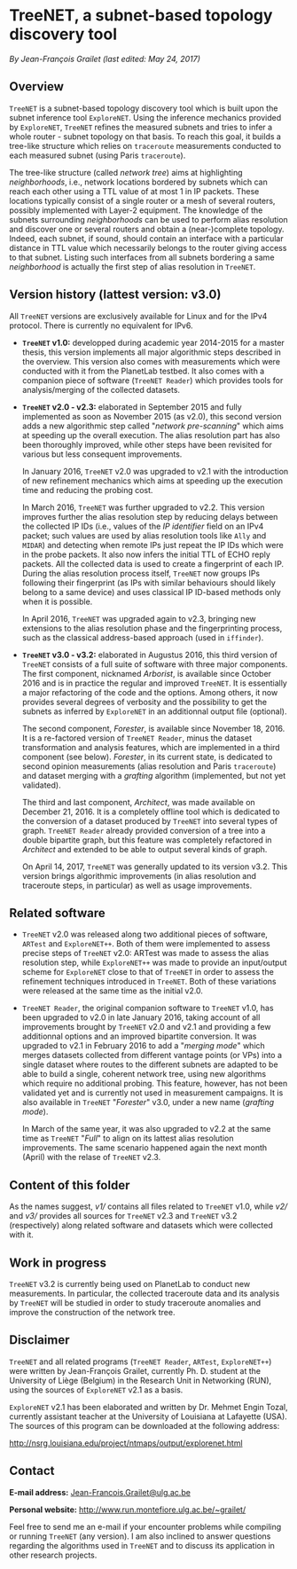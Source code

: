 # TreeNET, a subnet-based topology discovery tool

*By Jean-François Grailet (last edited: May 24, 2017)*

## Overview

`TreeNET` is a subnet-based topology discovery tool which is built upon the subnet inference tool `ExploreNET`. Using the inference mechanics provided by `ExploreNET`, `TreeNET` refines the measured subnets and tries to infer a whole router - subnet topology on that basis. To reach this goal, it builds a tree-like structure which relies on `traceroute` measurements conducted to each measured subnet (using Paris `traceroute`).

The tree-like structure (called *network tree*) aims at highlighting *neighborhoods*, i.e., network locations bordered by subnets which can reach each other using a TTL value of at most 1 in IP packets. These locations typically consist of a single router or a mesh of several routers, possibly implemented with Layer-2 equipment. The knowledge of the subnets surrounding *neighborhoods* can be used to perform alias resolution and discover one or several routers and obtain a (near-)complete topology. Indeed, each subnet, if sound, should contain an interface with a particular distance in TTL value which necessarily belongs to the router giving access to that subnet. Listing such interfaces from all subnets bordering a same *neighborhood* is actually the first step of alias resolution in `TreeNET`.

## Version history (lattest version: v3.0)

All `TreeNET` versions are exclusively available for Linux and for the IPv4 protocol. There is currently no equivalent for IPv6.

* **`TreeNET` v1.0:** developped during academic year 2014-2015 for a master thesis, this version implements all major algorithmic steps described in the overview. This version also comes with measurements which were conducted with it from the PlanetLab testbed. It also comes with a companion piece of software (`TreeNET Reader`) which provides tools for analysis/merging of the collected datasets.

* **`TreeNET` v2.0 - v2.3:** elaborated in September 2015 and fully implemented as soon as November 2015 (as v2.0), this second version adds a new algorithmic step called "*network pre-scanning*" which aims at speeding up the overall execution. The alias resolution part has also been thoroughly improved, while other steps have been revisited for various but less consequent improvements.
  
  In January 2016, `TreeNET` v2.0 was upgraded to v2.1 with the introduction of new refinement mechanics which aims at speeding up the execution time and reducing the probing cost.
  
  In March 2016, `TreeNET` was further upgraded to v2.2. This version improves further the alias resolution step by reducing delays between the collected IP IDs (i.e., values of the *IP identifier* field on an IPv4 packet; such values are used by alias resolution tools like `Ally` and `MIDAR`) and detecting when remote IPs just repeat the IP IDs which were in the probe packets. It also now infers the initial TTL of ECHO reply packets. All the collected data is used to create a fingerprint of each IP. During the alias resolution process itself, `TreeNET` now groups IPs following their fingerprint (as IPs with similar behaviours should likely belong to a same device) and uses classical IP ID-based methods only when it is possible.
  
  In April 2016, `TreeNET` was upgraded again to v2.3, bringing new extensions to the alias resolution phase and the fingerprinting process, such as the classical address-based approach (used in `iffinder`).

* **`TreeNET` v3.0 - v3.2:** elaborated in Augustus 2016, this third version of `TreeNET` consists of a full suite of software with three major components. The first component, nicknamed *Arborist*, is available since October 2016 and is in practice the regular and improved `TreeNET`. It is essentially a major refactoring of the code and the options. Among others, it now provides several degrees of verbosity and the possibility to get the subnets as inferred by `ExploreNET` in an additionnal output file (optional).

  The second component, *Forester*, is available since November 18, 2016. It is a re-factored version of `TreeNET Reader`, minus the dataset transformation and analysis features, which are implemented in a third component (see below). *Forester*, in its current state, is dedicated to second opinion measurements (alias resolution and Paris `traceroute`) and dataset merging with a *grafting* algorithm (implemented, but not yet validated).
   
  The third and last component, *Architect*, was made available on December 21, 2016. It is a completely offline tool which is dedicated to the conversion of a dataset produced by `TreeNET` into several types of graph. `TreeNET Reader` already provided conversion of a tree into a double bipartite graph, but this feature was completely refactored in *Architect* and extended to be able to output several kinds of graph.
  
  On April 14, 2017, `TreeNET` was generally updated to its version v3.2. This version brings algorithmic improvements (in alias resolution and traceroute steps, in particular) as well as usage improvements.

## Related software
  
* `TreeNET` v2.0 was released along two additional pieces of software, `ARTest` and `ExploreNET++`. Both of them were implemented to assess precise steps of `TreeNET` v2.0: ARTest was made to assess the alias resolution step, while `ExploreNET++` was made to provide an input/output scheme for `ExploreNET` close to that of `TreeNET` in order to assess the refinement techniques introduced in `TreeNET`. Both of these variations were released at the same time as the initial v2.0.

* `TreeNET Reader`, the original companion software to `TreeNET` v1.0, has been upgraded to v2.0 in late January 2016, taking account of all improvements brought by `TreeNET` v2.0 and v2.1 and providing a few additionnal options and an improved bipartite conversion. It was upgraded to v2.1 in February 2016 to add a "*merging mode*" which merges datasets collected from different vantage points (or VPs) into a single dataset where routes to the different subnets are adapted to be able to build a single, coherent network tree, using new algorithms which require no additional probing. This feature, however, has not been validated yet and is currently not used in measurement campaigns. It is also available in `TreeNET` "*Forester*" v3.0, under a new name (*grafting mode*).
  
  In March of the same year, it was also upgraded to v2.2 at the same time as `TreeNET` "*Full*" to align on its lattest alias resolution improvements. The same scenario happened again the next month (April) with the relase of `TreeNET` v2.3.

## Content of this folder

As the names suggest, *v1/* contains all files related to `TreeNET` v1.0, while *v2/* and *v3/* provides all sources for `TreeNET` v2.3 and `TreeNET` v3.2 (respectively) along related software and datasets which were collected with it.

## Work in progress

`TreeNET` v3.2 is currently being used on PlanetLab to conduct new measurements. In particular, the collected traceroute data and its analysis by `TreeNET` will be studied in order to study traceroute anomalies and improve the construction of the network tree.

## Disclaimer

`TreeNET` and all related programs (`TreeNET Reader`, `ARTest`, `ExploreNET++`) were written by Jean-François Grailet, currently Ph. D. student at the University of Liège (Belgium) in the Research Unit in Networking (RUN), using the sources of `ExploreNET` v2.1 as a basis.

`ExploreNET` v2.1 has been elaborated and written by Dr. Mehmet Engin Tozal, currently assistant teacher at the University of Louisiana at Lafayette (USA). The sources of this program can be downloaded at the following address:

http://nsrg.louisiana.edu/project/ntmaps/output/explorenet.html

## Contact

**E-mail address:** Jean-Francois.Grailet@ulg.ac.be

**Personal website:** http://www.run.montefiore.ulg.ac.be/~grailet/

Feel free to send me an e-mail if your encounter problems while compiling or running `TreeNET` (any version). I am also inclined to answer questions regarding the algorithms used in `TreeNET` and to discuss its application in other research projects.
